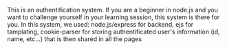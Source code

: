 This is an authentification system.
If you are a beginner in node.js and you want to challenge yourself in your learning session, this system is there for you.
In this system, we used:
node.js/express for backend,
ejs for tamplating,
cookie-parser for storing authentificated user's information (id, name, etc...) that is then shared in all the pages
